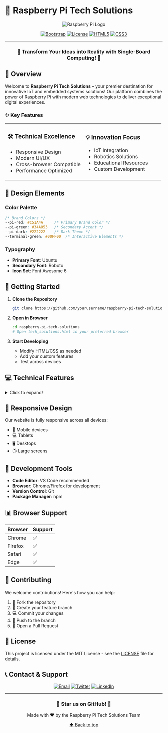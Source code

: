 # 🚀 Raspberry Pi Tech Solutions

<div align="center">

![Raspberry Pi Logo](https://raw.githubusercontent.com/raspberrypi/documentation/master/documentation/asciidoc/images/R-Pi-Logo-Reg-SCREEN.png)

[![Bootstrap](https://img.shields.io/badge/Bootstrap-5.3-purple?style=for-the-badge&logo=bootstrap)](https://getbootstrap.com/)
[![License](https://img.shields.io/badge/License-MIT-blue?style=for-the-badge)](LICENSE)
[![HTML5](https://img.shields.io/badge/HTML5-E34F26?style=for-the-badge&logo=html5&logoColor=white)](https://www.w3.org/TR/html52/)
[![CSS3](https://img.shields.io/badge/CSS3-1572B6?style=for-the-badge&logo=css3&logoColor=white)](https://www.w3.org/Style/CSS/)

---

### 🌟 Transform Your Ideas into Reality with Single-Board Computing! 🌟

</div>

## 🎯 Overview

Welcome to **Raspberry Pi Tech Solutions** – your premier destination for innovative IoT and embedded systems solutions! Our platform combines the power of Raspberry Pi with modern web technologies to deliver exceptional digital experiences.

### ✨ Key Features

<table>
  <tr>
    <td width="50%">
      <h3>🛠️ Technical Excellence</h3>
      <ul>
        <li>Responsive Design</li>
        <li>Modern UI/UX</li>
        <li>Cross-browser Compatible</li>
        <li>Performance Optimized</li>
      </ul>
    </td>
    <td width="50%">
      <h3>💡 Innovation Focus</h3>
      <ul>
        <li>IoT Integration</li>
        <li>Robotics Solutions</li>
        <li>Educational Resources</li>
        <li>Custom Development</li>
      </ul>
    </td>
  </tr>
</table>

## 🎨 Design Elements

### Color Palette
```css
/* Brand Colors */
--pi-red: #C51A4A     /* Primary Brand Color */
--pi-green: #34A853   /* Secondary Accent */
--pi-dark: #222222    /* Dark Theme */
--terminal-green: #00FF00  /* Interactive Elements */
```

### Typography
- **Primary Font**: Ubuntu
- **Secondary Font**: Roboto
- **Icon Set**: Font Awesome 6

## 🚀 Getting Started

1. **Clone the Repository**
   ```bash
   git clone https://github.com/yourusername/raspberry-pi-tech-solutions.git
   ```

2. **Open in Browser**
   ```bash
   cd raspberry-pi-tech-solutions
   # Open tech_solutions.html in your preferred browser
   ```

3. **Start Developing**
   - Modify HTML/CSS as needed
   - Add your custom features
   - Test across devices

## 💻 Technical Features

<details>
<summary>Click to expand!</summary>

### 🔥 Frontend Technologies
- **Bootstrap 5.3** for responsive layouts
- **Custom CSS** with modern animations
- **JavaScript** for interactive features
- **Font Awesome** for scalable icons

### 🎯 Performance Optimizations
- Lazy loading images
- Minified resources
- Optimized animations
- Mobile-first approach

### 🛡️ Security Features
- Form validation
- XSS protection
- Secure dependencies
- Regular updates

</details>

## 📱 Responsive Design

Our website is fully responsive across all devices:
- 📱 Mobile devices
- 💻 Tablets
- 🖥️ Desktops
- 📺 Large screens

## 🔧 Development Tools

- **Code Editor**: VS Code recommended
- **Browser**: Chrome/Firefox for development
- **Version Control**: Git
- **Package Manager**: npm

## 📊 Browser Support

| Browser | Support |
|---------|---------|
| Chrome  | ✅      |
| Firefox | ✅      |
| Safari  | ✅      |
| Edge    | ✅      |

## 🤝 Contributing

We welcome contributions! Here's how you can help:

1. 🍴 Fork the repository
2. 🔧 Create your feature branch
3. 💻 Commit your changes
4. 🚀 Push to the branch
5. 🎉 Open a Pull Request

## 📜 License

This project is licensed under the MIT License - see the [LICENSE](LICENSE) file for details.

## 📞 Contact & Support

<div align="center">

[![Email](https://img.shields.io/badge/Email-D14836?style=for-the-badge&logo=gmail&logoColor=white)](mailto:support@raspberrypisolutions.com)
[![Twitter](https://img.shields.io/badge/Twitter-1DA1F2?style=for-the-badge&logo=twitter&logoColor=white)](https://twitter.com/raspberrypi)
[![LinkedIn](https://img.shields.io/badge/LinkedIn-0077B5?style=for-the-badge&logo=linkedin&logoColor=white)](https://linkedin.com/company/raspberry-pi)

</div>

---

<div align="center">

### 🌟 Star us on GitHub! 🌟

Made with ❤️ by the Raspberry Pi Tech Solutions Team

[⬆ Back to top](#-raspberry-pi-tech-solutions)

</div>
